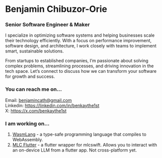# Benjamin Chibuzor-Orie
### Senior Software Engineer & Maker
I specialize in optimizing software systems and helping businesses scale their technology efficiently. With a focus on performance improvement, software design, and architecture, I work closely with teams to implement smart, sustainable solutions.

From startups to established companies, I’m passionate about solving complex problems, streamlining processes, and driving innovation in the tech space. Let’s connect to discuss how we can transform your software for growth and success.

### You can reach me on...
Email: benjamincath@gmail.com  
Linkedin: https://linkedin.com/in/benkaythe1st  
X: https://x.com/benkaythe1st

### I am working on...
1. [WasmLang](https://github.com/iambenkay/wasmlang) - a type-safe programming language that compiles to WebAssembly.
2. [MLC Flutter](https://github.com/iambenkay.mlc_flutter) - a flutter wrapper for mlcswift. Allows you to interact with an on-device LLM from a flutter app. Not cross-platform yet.

<!--
**iambenkay/iambenkay** is a ✨ _special_ ✨ repository because its `README.md` (this file) appears on your GitHub profile.

Here are some ideas to get you started:

- 🔭 I’m currently working on ...
- 🌱 I’m currently learning ...
- 👯 I’m looking to collaborate on ...
- 🤔 I’m looking for help with ...
- 💬 Ask me about ...
- 📫 How to reach me: ...
- 😄 Pronouns: ...
- ⚡ Fun fact: ...
-->
